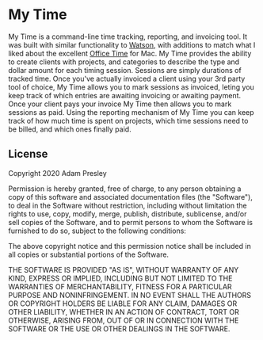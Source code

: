 # My Time

My Time is a command-line time tracking, reporting, and invoicing tool. It was built with similar functionality to [Watson](https://tailordev.github.io/Watson/), with additions to match what I liked about the excellent [Office Time](https://www.officetime.net) for Mac. My Time provides the ability to create clients with projects, and categories to describe the type and dollar amount for each timing session. Sessions are simply durations of tracked time. Once you've actually invoiced a client using your 3rd party tool of choice, My Time allows you to mark sessions as invoiced, leting you keep track of which entries are awaiting invoicing or awaiting payment. Once your client pays your invoice My Time then allows you to mark sessions as paid. Using the reporting mechanism of My Time you can keep track of how much time is spent on projects, which time sessions need to be billed, and which ones finally paid.

## License

Copyright 2020 Adam Presley 

Permission is hereby granted, free of charge, to any person obtaining a copy of this software and associated documentation files (the "Software"), to deal in the Software without restriction, including without limitation the rights to use, copy, modify, merge, publish, distribute, sublicense, and/or sell copies of the Software, and to permit persons to whom the Software is furnished to do so, subject to the following conditions:

The above copyright notice and this permission notice shall be included in all copies or substantial portions of the Software.

THE SOFTWARE IS PROVIDED "AS IS", WITHOUT WARRANTY OF ANY KIND, EXPRESS OR IMPLIED, INCLUDING BUT NOT LIMITED TO THE WARRANTIES OF MERCHANTABILITY, FITNESS FOR A PARTICULAR PURPOSE AND NONINFRINGEMENT. IN NO EVENT SHALL THE AUTHORS OR COPYRIGHT HOLDERS BE LIABLE FOR ANY CLAIM, DAMAGES OR OTHER LIABILITY, WHETHER IN AN ACTION OF CONTRACT, TORT OR OTHERWISE, ARISING FROM, OUT OF OR IN CONNECTION WITH THE SOFTWARE OR THE USE OR OTHER DEALINGS IN THE SOFTWARE.
